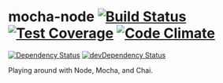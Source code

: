 # mocha-node [![Build Status](https://travis-ci.org/katyjustiss/mocha-node.svg?branch=master)](https://travis-ci.org/katyjustiss/mocha-node) [![Test Coverage](https://codeclimate.com/github/katyjustiss/mocha-node/badges/coverage.svg)](https://codeclimate.com/github/katyjustiss/mocha-node/coverage) [![Code Climate](https://codeclimate.com/github/katyjustiss/mocha-node/badges/gpa.svg)](https://codeclimate.com/github/katyjustiss/mocha-node)

[![Dependency Status](https://david-dm.org/katyjustiss/mocha-node.svg)](https://david-dm.org/katyjustiss/mocha-node) [![devDependency Status](https://david-dm.org/katyjustiss/mocha-node/dev-status.svg)](https://david-dm.org/katyjustiss/mocha-node#info=devDependencies)

Playing around with Node, Mocha, and Chai.
